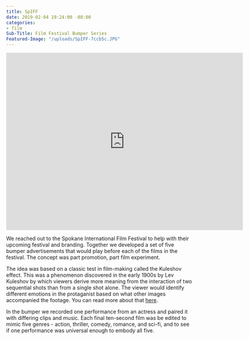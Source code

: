 ```yaml
---
title: SpIFF
date: 2019-02-04 19:24:00 -08:00
categories:
- film
Sub-Title: Film Festival Bumper Series
Featured-Image: "/uploads/SpIFF-7ccb5c.JPG"
---
```


<iframe src="https://player.vimeo.com/video/315383242" width="640" height="480" frameborder="0" webkitallowfullscreen mozallowfullscreen allowfullscreen></iframe>

We reached out to the Spokane International Film Festival to help with their upcoming festival and branding. Together we developed a set of five bumper advertisements that would play before each of the films in the festival. The concept was part promotion, part film experiment.

The idea was based on a classic test in film-making called the Kuleshov effect. This was a phenomenon discovered in the early 1900s by Lev Kuleshov by which viewers derive more meaning from the interaction of two sequential shots than from a single shot alone. The viewer would identify different emotions in the protaganist based on what other images accompanied the footage. You can read more about that [here](https://en.wikipedia.org/wiki/Kuleshov_effect).

In the bumper we recorded one performance from an actress and paired it with differing clips and music. Each final ten-second film was be edited to mimic five genres - action, thriller, comedy, romance, and sci-fi, and to see if one performance was universal enough to embody all five.

